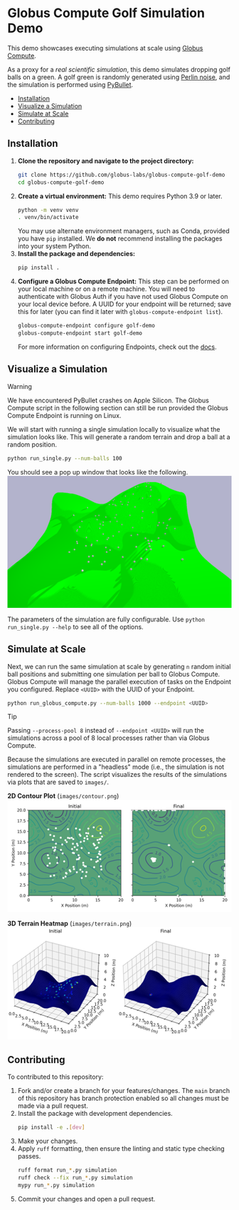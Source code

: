 # Globus Compute Golf Simulation Demo

This demo showcases executing simulations at scale using [Globus Compute](https://www.globus.org/compute).

As a proxy for a *real scientific simulation*, this demo simulates dropping golf balls on a green.
A golf green is randomly generated using [Perlin noise](https://en.wikipedia.org/wiki/Perlin_noise), and the simulation is performed using [PyBullet](https://github.com/bulletphysics/bullet3).

* [Installation](#installation)
* [Visualize a Simulation](#visualize-a-simulation)
* [Simulate at Scale](#simulate-at-scale)
* [Contributing](#contributing)

## Installation

1. **Clone the repository and navigate to the project directory:**
   ```bash
   git clone https://github.com/globus-labs/globus-compute-golf-demo
   cd globus-compute-golf-demo
   ```
2. **Create a virtual environment:**
   This demo requires Python 3.9 or later.
   ```bash
   python -m venv venv
   . venv/bin/activate
   ```
   You may use alternate environment managers, such as Conda, provided you have `pip` installed.
   We **do not** recommend installing the packages into your system Python.
3. **Install the package and dependencies:**
    ```bash
    pip install .
    ```
4. **Configure a Globus Compute Endpoint:**
   This step can be performed on your local machine or on a remote machine.
   You will need to authenticate with Globus Auth if you have not used Globus Compute on your local device before.
   A UUID for your endpoint will be returned; save this for later (you can find it later with `globus-compute-endpoint list`).
   ```bash
   globus-compute-endpoint configure golf-demo
   globus-compute-endpoint start golf-demo
   ```
   For more information on configuring Endpoints, check out the [docs](https://globus-compute.readthedocs.io/en/latest/endpoints/index.html).

## Visualize a Simulation

> [!WARNING]
> We have encountered PyBullet crashes on Apple Silicon.
> The Globus Compute script in the following section can still be run provided the Globus Compute Endpoint is running on Linux.

We will start with running a single simulation locally to visualize what the simulation looks like.
This will generate a random terrain and drop a ball at a random position.

```bash
python run_single.py --num-balls 100
```

You should see a pop up window that looks like the following.
![](images/simulation.png)

The parameters of the simulation are fully configurable.
Use `python run_single.py --help` to see all of the options.

## Simulate at Scale

Next, we can run the same simulation at scale by generating `n` random initial ball positions and submitting one simulation per ball to Globus Compute.
Globus Compute will manage the parallel execution of tasks on the Endpoint you configured.
Replace `<UUID>` with the UUID of your Endpoint.

```bash
python run_globus_compute.py --num-balls 1000 --endpoint <UUID>
```

> [!TIP]
> Passing `--process-pool 8` instead of `--endpoint <UUID>` will run the simulations across a pool of 8 local processes rather than via Globus Compute.

Because the simulations are executed in parallel on remote processes, the simulations are performed in a "headless" mode (i.e., the simulation is not rendered to the screen).
The script visualizes the results of the simulations via plots that are saved to `images/`.

**2D Contour Plot** (`images/contour.png`)
![](images/contour.png)

**3D Terrain Heatmap** (`images/terrain.png`)
![](images/terrain.png)

## Contributing

To contributed to this repository:

1. Fork and/or create a branch for your features/changes.
   The `main` branch of this repository has branch protection enabled so all changes must be made via a pull request.
2. Install the package with development dependencies.
   ```bash
   pip install -e .[dev]
   ```
3. Make your changes.
4. Apply `ruff` formatting, then ensure the linting and static type checking passes.
   ```bash
   ruff format run_*.py simulation
   ruff check --fix run_*.py simulation
   mypy run_*.py simulation
   ```
5. Commit your changes and open a pull request.
